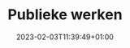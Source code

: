 ---
title: "Publieke werken"
date: 2023-02-03T11:39:49+01:00
imdb: "https://www.imdb.com/title/tt3765078/"
weight: 5
---